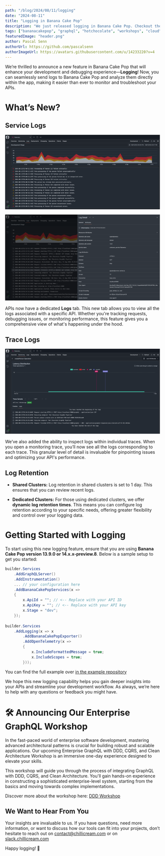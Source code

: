 ```yaml
---
path: "/blog/2024/08/11/logging"
date: "2024-08-11"
title: "Logging in Banana Cake Pop"
description: "We just released logging in Banana Cake Pop. Checkout the blog post to learn more!"
tags: ["bananacakepop", "graphql", "hotchocolate", "workshops", "cloud", "release", "open-telemetry", "logging"]
featuredImage: "header.png"
author: Pascal Senn
authorUrl: https://github.com/pascalsenn
authorImageUrl: https://avatars.githubusercontent.com/u/14233220?v=4
---
```


We’re thrilled to announce a new feature in Banana Cake Pop that will enhance your development and debugging experience—**Logging**! Now, you can seamlessly send logs to Banana Cake Pop and analyze them directly within the app, making it easier than ever to monitor and troubleshoot your APIs.

# What’s New?

## Service Logs

![Api Logs](api-logs-1.png)

![Api Logs - Expanded](api-logs-2.png)

APIs now have a dedicated **Logs** tab. This new tab allows you to view all the logs associated with a specific API. Whether you're tracking requests, debugging issues, or monitoring performance, this feature gives you a comprehensive view of what's happening under the hood.

## Trace Logs

![Trace Logs](api-logs-3.png)

We’ve also added the ability to inspect logs within individual traces. When you open a monitoring trace, you’ll now see all the logs corresponding to each trace. This granular level of detail is invaluable for pinpointing issues and optimizing your API's performance.

## Log Retention

- **Shared Clusters:** Log retention in shared clusters is set to 1 day. This ensures that you can review recent logs.
  
- **Dedicated Clusters:** For those using dedicated clusters, we offer **dynamic log retention times**. This means you can configure log retention according to your specific needs, offering greater flexibility and control over your logging data.

# Getting Started with Logging

To start using this new logging feature, ensure that you are using **Banana Cake Pop version 13.9.0 or 14.x.x-preview.8**. Below is a sample setup to get you started:

```csharp
builder.Services
    .AddGraphQLServer()
    .AddInstrumentation()
    ... // your configuration here
    .AddBananaCakePopServices(x =>
    {
        x.ApiId = ""; // <-- Replace with your API ID
        x.ApiKey = ""; // <-- Replace with your API key
        x.Stage = "dev";
    });

builder.Services
    .AddLogging(x => x
        .AddBananaCakePopExporter()
        .AddOpenTelemetry(x =>
        {
            x.IncludeFormattedMessage = true;
            x.IncludeScopes = true;
        }));
```
You can find the full example over [in the example repository](https://link.chillicream.com/2024/08/11/logging-example)

We hope this new logging capability helps you gain deeper insights into your APIs and streamline your development workflow. As always, we’re here to help with any questions or feedback you might have.

# 🛠️ Announcing Our Enterprise GraphQL Workshop

In the fast-paced world of enterprise software development, mastering advanced architectural patterns is crucial for building robust and scalable applications. 
Our upcoming Enterprise GraphQL with DDD, CQRS, and Clean Architecture Workshop is an immersive one-day experience designed to elevate your skills.

This workshop will guide you through the process of integrating GraphQL with DDD, CQRS, and Clean Architecture. 
You'll gain hands-on experience in constructing a sophisticated enterprise-level system, starting from the basics and moving towards complex implementations.

Discover more about the workshop here: [DDD Workshop](link.chillicream.com/2024/08/11/ddd-workshop)

## We Want to Hear From You

Your insights are invaluable to us. If you have questions, need more information, or want to discuss how our tools can fit into your projects, don’t hesitate to reach out on <contact@chillicream.com> or on [slack.chillicream.com](https://link.chillicream.com/2024/05/21/slack)

Happy logging! 🚀
